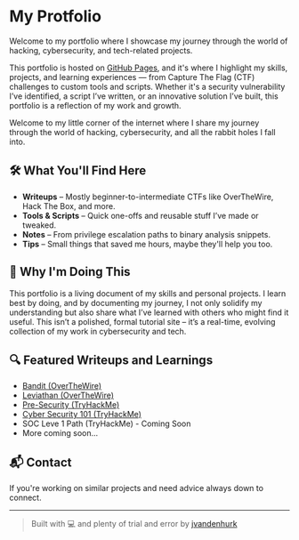 # My Protfolio

Welcome to my portfolio where I showcase my journey through the world of hacking, cybersecurity, and tech-related projects.

This portfolio is hosted on [GitHub Pages](https://pages.github.com/), and it's where I highlight my skills, projects, and learning experiences — from Capture The Flag (CTF) challenges to custom tools and scripts. Whether it's a security vulnerability I’ve identified, a script I’ve written, or an innovative solution I’ve built, this portfolio is a reflection of my work and growth.

Welcome to my little corner of the internet where I share my journey through the world of hacking, cybersecurity, and all the rabbit holes I fall into.

## 🛠️ What You'll Find Here
- **Writeups** – Mostly beginner-to-intermediate CTFs like OverTheWire, Hack The Box, and more.
- **Tools & Scripts** – Quick one-offs and reusable stuff I’ve made or tweaked.
- **Notes** – From privilege escalation paths to binary analysis snippets.
- **Tips** – Small things that saved me hours, maybe they'll help you too.

## 🧠 Why I'm Doing This
This portfolio is a living document of my skills and personal projects. I learn best by doing, and by documenting my journey, I not only solidify my understanding but also share what I’ve learned with others who might find it useful. This isn’t a polished, formal tutorial site – it’s a real-time, evolving collection of my work in cybersecurity and tech.

## 🔍 Featured Writeups and Learnings
- [Bandit (OverTheWire)](https://jvandenhurk.github.io/writeups/bandit)
- [Leviathan (OverTheWire)](https://jvandenhurk.github.io/writeups/leviathan)
- [Pre-Security (TryHackMe)](https://jvandenhurk.github.io/certs/presec)
- [Cyber Security 101 (TryHackMe)](https://jvandenhurk.github.io/certs/cyber101)
- SOC Leve 1 Path (TryHackMe) - Coming Soon
- More coming soon...

## 📬 Contact
If you're working on similar projects and need advice always down to connect.

---

> Built with 💻 and plenty of trial and error by [jvandenhurk](https://github.com/jvandenhurk)
